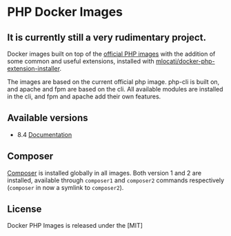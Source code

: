 # PHP Docker Images
## It is currently still a very rudimentary project.

Docker images built on top of the [official PHP images](https://hub.docker.com/r/_/php/) with the addition of some common and useful extensions, installed with [mlocati/docker-php-extension-installer](https://github.com/mlocati/docker-php-extension-installer). 

The images are based on the current official php image. php-cli is built on, and apache and fpm are based on the cli. 
All available modules are installed in the cli, and fpm and apache add their own features.

## Available versions

- 8.4 [Documentation](8.4/README.md)

## Composer
[Composer](https://getcomposer.org) is installed globally in all images. 
Both version 1 and 2 are installed, available through `composer1` and `composer2` commands respectively (`composer` in now a symlink to `composer2`).

## License

Docker PHP Images is released under the [MIT]
